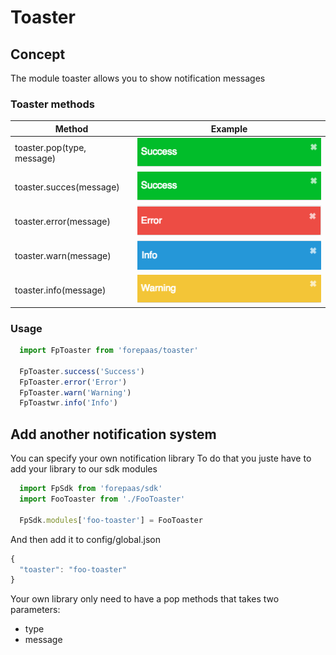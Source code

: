 # Toaster

## Concept
The module toaster allows you to show notification messages

### Toaster methods
| Method | Example |
|--|--|
| toaster.pop(type, message) | ![toaster-pop](asset/toaster-success.png) |
| toaster.succes(message) | ![toaster-success](asset/toaster-success.png) |
| toaster.error(message) | ![toaster-error](asset/toaster-error.png) |
| toaster.warn(message) | ![toaster-warn](asset/toaster-info.png) |
| toaster.info(message) | ![toaster-info](asset/toaster-warn.png) |

### Usage

```js
  import FpToaster from 'forepaas/toaster'

  FpToaster.success('Success')
  FpToaster.error('Error')
  FpToaster.warn('Warning')
  FpToastwr.info('Info')
```

## Add another notification system

You can specify your own notification library
To do that you juste have to add your library to our sdk modules
```js
  import FpSdk from 'forepaas/sdk'
  import FooToaster from './FooToaster'

  FpSdk.modules['foo-toaster'] = FooToaster
```
And then add it to config/global.json
```js
{
  "toaster": "foo-toaster"
}
```

Your own library only need to have a pop methods that takes two parameters:
  - type
  - message